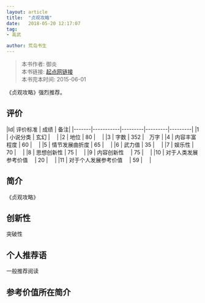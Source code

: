 ```yaml
---
layout: article
title:  "贞观攻略"
date:   2018-05-20 12:17:07
tag:
- 高武

author: 荒岛书生
---
```


> 本书作者:  御炎  
> 本书链接:  [起点网链接](https://book.qidian.com/info/3071419)  
> 本书完本时间: 2015-06-01

《贞观攻略》强烈推荐。
<!---more--->


## 评价

|Id| 评价标准   |  成绩 | 备注|
|-------|-----------|---------|---------|---------|
|1 | 小说分类        | 玄幻  |　 |
|2 | 地位            | 80  |　 |
|3 | 字数            | 352  |　万字 |
|4 | 内容丰富程度     | 60  |　 |
|5 | 情节发展曲折度    | 65  |　 |
|6 | 武力值          | 35  |　 |
|7 | 娱乐性           | 70  |　 |
|8 | 思想创新性       | 75  |　 |
|9 | 内容创新性　      | 75  |　 |
|10 | 对于人类发展参考价值　        | 20  |　 |
|11 | 对于个人发展参考价值　        | 59  |　 |

## 简介
《贞观攻略》


## 创新性
突破性

## 个人推荐语
一般推荐阅读

## 参考价值所在简介
